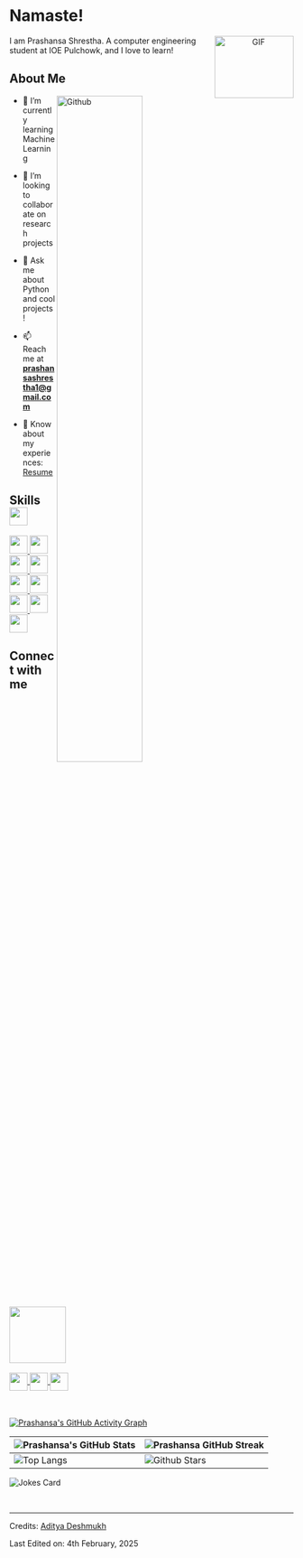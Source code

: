 



<h1> Namaste! </h1>
<p align='center'>
  <a target="_blank" align="center">
  <img align="right" top="150" height="110" width="140" alt="GIF" src="https://media.giphy.com/media/SWoSkN6DxTszqIKEqv/giphy.gif">
</a>
</p>

<div size='20px'> I am Prashansa Shrestha. A computer engineering student at IOE Pulchowk, and I love to learn!<br/> 

<h2> About Me </h2>

<img width="55%" align="right" alt="Github" src="https://raw.githubusercontent.com/onimur/.github/master/.resources/git-header.svg" />
  
- 🌱 I’m currently learning Machine Learning
  
- 👯 I’m looking to collaborate on research projects
  
- 💬 Ask me about Python and cool projects!
  
- 📫 Reach me at **prashansashrestha1@gmail.com**

- 📄 Know about my experiences: <a href="https://drive.google.com/drive/folders/1LGQbMSHo4CRxtMFnL96iHyBkBXK1tDK1?usp=sharing" target="blank">Resume</a>

<h2> Skills <img src="https://media2.giphy.com/media/QssGEmpkyEOhBCb7e1/giphy.gif?cid=ecf05e47a0n3gi1bfqntqmob8g9aid1oyj2wr3ds3mg700bl&rid=giphy.gif" width="32px"> </h2>

<a href="https://github.com/prashansa-shrestha?tab=repositories&q=&type=&language=python&sort=">
  <img width="32px" src="https://raw.githubusercontent.com/rahulbanerjee26/githubAboutMeGenerator/main/icons/python.svg">
</a>
<a href="https://github.com/prashansa-shrestha?tab=repositories&q=&type=&language=c&sort=">
  <img width="32px" src="https://raw.githubusercontent.com/rahulbanerjee26/githubAboutMeGenerator/main/icons/c.svg">
</a>
<a href="https://github.com/prashansa-shrestha?tab=repositories&q=&type=&language=cpp&sort=">
  <img width="32px" src="https://raw.githubusercontent.com/rahulbanerjee26/githubAboutMeGenerator/main/icons/cpp.svg">
</a>
<a href="https://github.com/prashansa-shrestha?tab=repositories&q=&type=&language=html&sort=">
  <img width="32px" src="https://raw.githubusercontent.com/rahulbanerjee26/githubAboutMeGenerator/main/icons/html.svg">
</a>
<a href="https://github.com/prashansa-shrestha?tab=repositories&q=&type=&language=css&sort=">
  <img width="32px" src="https://raw.githubusercontent.com/rahulbanerjee26/githubAboutMeGenerator/main/icons/css.svg">
</a>
<a href="https://github.com/prashansa-shrestha?tab=repositories&q=&type=&language=figma&sort=">
  <img width="32px" src="https://raw.githubusercontent.com/rahulbanerjee26/githubAboutMeGenerator/main/icons/figma.svg">
</a>
<a href="https://github.com/prashansa-shrestha?tab=repositories&q=&type=&language=git&sort=">
  <img width="32px" src="https://raw.githubusercontent.com/rahulbanerjee26/githubAboutMeGenerator/main/icons/git.svg">
</a>
<a href="https://github.com/prashansa-shrestha?tab=repositories&q=&type=&language=github&sort=">
  <img width="32px" src="https://raw.githubusercontent.com/rahulbanerjee26/githubAboutMeGenerator/main/icons/github.svg">
</a>
<a href="https://github.com/prashansa-shrestha?tab=repositories&q=&type=&language=arduino&sort=">
  <img width="32px" src="https://raw.githubusercontent.com/rahulbanerjee26/githubAboutMeGenerator/main/icons/arduino.svg">
</a>


<h2> Connect with me <img src='https://raw.githubusercontent.com/ShahriarShafin/ShahriarShafin/main/Assets/handshake.gif' width="100px"> </h2>
<a href='https://www.linkedin.com/in/prashansa-shrestha/'>
  <img width='32px' align='center' src="https://raw.githubusercontent.com/rahulbanerjee26/githubAboutMeGenerator/main/icons/linked-in-alt.svg"/>
</a>
<a href='https://x.com/Prashansa_Sthaa'>
  <img width='32px' align='center' src="https://raw.githubusercontent.com/rahulbanerjee26/githubAboutMeGenerator/main/icons/twitter.svg"/>
</a>
<a href='https://medium.com/@prashansa-shrestha'>
  <img width='32px' align='center' src="https://raw.githubusercontent.com/rahulbanerjee26/githubAboutMeGenerator/main/icons/medium.svg"/>
</a>

<br>
<br>
  <br>
  
[![Prashansa's GitHub Activity Graph](https://activity-graph.herokuapp.com/graph?username=prashansa-shrestha&theme=tokyonight)](https://git.io/praveenscience)

| ![Prashansa's GitHub Stats](https://github-readme-stats.vercel.app/api?username=prashansa-shrestha&show_icons=true&theme=tokyonight) | ![Prashansa GitHub Streak](https://github-readme-streak-stats.herokuapp.com/?user=prashansa-shrestha&theme=tokyonight) |
| --- | --- |
| ![Top Langs](https://github-readme-stats.vercel.app/api/top-langs/?username=prashansa-shrestha&theme=tokyonight) | ![Github Stars](https://github-readme-stats.vercel.app/api?username=prashansa-shrestha&show_icons=true&locale=en&count_private=true&hide_rank=true&custom_title=My%20GitHub%20Stats&disable_animations=true&theme=tokyonight) |

![Jokes Card](https://readme-jokes.vercel.app/api?theme=tokyonight)

<br>

-----
Credits: [Aditya Deshmukh](https://github.com/Aditya664)

Last Edited on: 4th February, 2025
